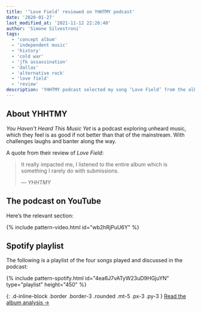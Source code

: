 ```yaml
---
title: '‘Love Field’ reviewed on YHHTMY podcast'
date: '2020-01-27'
last_modified_at: '2021-11-12 22:26:40'
author: 'Simone Silvestroni'
tags:
  - 'concept album'
  - 'independent music'
  - 'history'
  - 'cold war'
  - 'jfk assassination'
  - 'dallas'
  - 'alternative rock'
  - 'love field'
  - 'review'
description: 'YHHTMY podcast selected my song ‘Love Field’ from the album ‘After 1989’ for their latest episode.'
---
```

## About YHHTMY

_You Haven't Heard This Music Yet_ is a podcast exploring unheard music, which they feel is as good if not better than that of the mainstream. With challenges laughs and banter along the way.

A quote from their review of _Love Field_:

> It really impacted me, I listened to the entire album which is something I rarely do with submissions.
> 
> <cite>— YHHTMY</cite>

## The podcast on YouTube

Here’s the relevant section:

{% include pattern-video.html id="wb2hRjPuU6Y" %}

## Spotify playlist

The following is a playlist of the four songs played and discussed in the podcast:

{% include pattern-spotify.html id="4ea6J7vATyW23uD9HGjuYN" type="playlist" height="450" %}

{: .d-inline-block .border .border-3 .rounded .mt-5 .px-3 .py-3 }
[Read the album analysis →](/work/music/after-1989/)